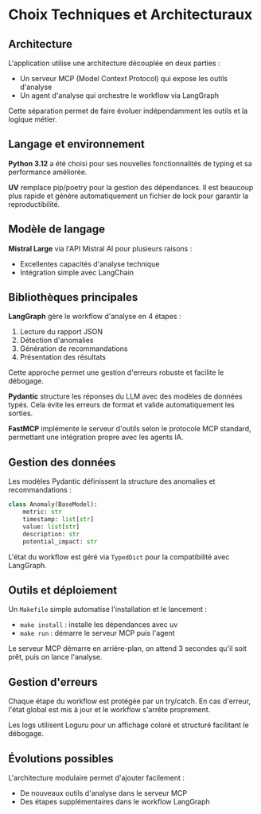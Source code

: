 # Choix Techniques et Architecturaux

## Architecture

L'application utilise une architecture découplée en deux parties :
- Un serveur MCP (Model Context Protocol) qui expose les outils d'analyse
- Un agent d'analyse qui orchestre le workflow via LangGraph

Cette séparation permet de faire évoluer indépendamment les outils et la logique métier.

## Langage et environnement

**Python 3.12** a été choisi pour ses nouvelles fonctionnalités de typing et sa performance améliorée.

**UV** remplace pip/poetry pour la gestion des dépendances. Il est beaucoup plus rapide et génère automatiquement un fichier de lock pour garantir la reproductibilité.

## Modèle de langage

**Mistral Large** via l'API Mistral AI pour plusieurs raisons :
- Excellentes capacités d'analyse technique
- Intégration simple avec LangChain

## Bibliothèques principales

**LangGraph** gère le workflow d'analyse en 4 étapes :
1. Lecture du rapport JSON
2. Détection d'anomalies 
3. Génération de recommandations
4. Présentation des résultats

Cette approche permet une gestion d'erreurs robuste et facilite le débogage.

**Pydantic** structure les réponses du LLM avec des modèles de données typés. Cela évite les erreurs de format et valide automatiquement les sorties.

**FastMCP** implémente le serveur d'outils selon le protocole MCP standard, permettant une intégration propre avec les agents IA.

## Gestion des données

Les modèles Pydantic définissent la structure des anomalies et recommandations :

```python
class Anomaly(BaseModel):
    metric: str
    timestamp: list[str] 
    value: list[str]
    description: str
    potential_impact: str
```

L'état du workflow est géré via `TypedDict` pour la compatibilité avec LangGraph.

## Outils et déploiement

Un `Makefile` simple automatise l'installation et le lancement :
- `make install` : installe les dépendances avec uv
- `make run` : démarre le serveur MCP puis l'agent

Le serveur MCP démarre en arrière-plan, on attend 3 secondes qu'il soit prêt, puis on lance l'analyse.

## Gestion d'erreurs

Chaque étape du workflow est protégée par un try/catch. En cas d'erreur, l'état global est mis à jour et le workflow s'arrête proprement.

Les logs utilisent Loguru pour un affichage coloré et structuré facilitant le débogage.

## Évolutions possibles

L'architecture modulaire permet d'ajouter facilement :
- De nouveaux outils d'analyse dans le serveur MCP
- Des étapes supplémentaires dans le workflow LangGraph  
